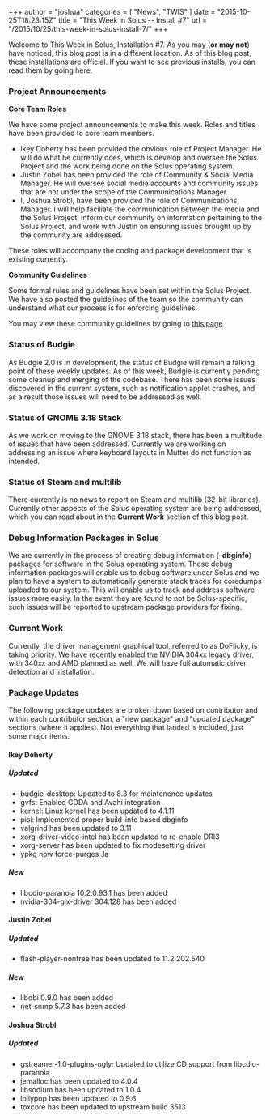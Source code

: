 +++
author = "joshua"
categories = [
"News",
"TWIS"
]
date =  "2015-10-25T18:23:15Z"
title = "This Week in Solus -- Install #7"
url = "/2015/10/25/this-week-in-solus-install-7/"
+++ 

Welcome to This Week in Solus, Installation #7. As you may (**or may not**) have noticed, this blog post is in a different location. As of this blog post, these installations are official. If you want to see previous installs, you can read them by 
going here.

### Project Announcements

**Core Team Roles**

We have some project announcements to make this week. Roles and titles have been provided to core team members.

- Ikey Doherty has been provided the obvious role of Project Manager. He will do what he currently does, which is develop and oversee the Solus Project and the work being done on the Solus operating system.
- Justin Zobel has been provided the role of Community & Social Media Manager. He will oversee social media accounts and community issues that are not under the scope of the Communications Manager.
- I, Joshua Strobl, have been provided the role of Communications Manager. I will help faciliate the communication between the media and the Solus Project, inform our community on information pertaining to the Solus Project, and work 
with Justin on ensuring issues brought up by the community are addressed.

These roles will accompany the coding and package development that is existing currently.

**Community Guidelines**

Some formal rules and guidelines have been set within the Solus Project. We have also posted the guidelines of the team so the community can understand what our process is for enforcing guidelines.

You may view these community guidelines by going to [this page](https://help.getsol.us/docs/user/contributing/community-guidelines).

### Status of Budgie

As Budgie 2.0 is in development, the status of Budgie will remain a talking point of these weekly updates. As of this week, Budgie is currently pending some cleanup and merging of the codebase. There has been some issues discovered in the current 
system, such as notification applet crashes, and as a result those issues will need to be addressed as well.

### Status of GNOME 3.18 Stack

As we work on moving to the GNOME 3.18 stack, there has been a multitude of issues that have been addressed. Currently we are working on addressing an issue where keyboard layouts in Mutter do not function as intended.

### Status of Steam and multilib

There currently is no news to report on Steam and multilib (32-bit libraries). Currently other aspects of the Solus operating system are being addressed, which you can read about in the **Current Work** section of this blog post.

### Debug Information Packages in Solus

We are currently in the process of creating debug information (**-dbginfo**) packages for software in the Solus operating system. These debug information packages will enable us to debug software under Solus and we plan to have a system to 
automatically generate stack traces for coredumps uploaded to our system. This will enable us to track and address software issues more easily. In the event they are found to not be Solus-specific, such issues will be reported to upstream package 
providers for fixing.

### Current Work

Currently, the driver management graphical tool, referred to as DoFlicky, is taking priority. We have recently enabled the NVIDIA 304xx legacy driver, with 340xx and AMD planned as well. We will have full automatic driver detection and installation.

### Package Updates

The following package updates are broken down based on contributor and within each contributor section, a "new package" and "updated package" sections (where it applies). Not everything that landed is included, just some major items.

#### Ikey Doherty

##### Updated

- budgie-desktop: Updated to 8.3 for maintenence updates
- gvfs: Enabled CDDA and Avahi integration
- kernel: Linux kernel has been updated to 4.1.11
- pisi: Implemented proper build-info based dbginfo
- valgrind has been updated to 3.11
- xorg-driver-video-intel has been updated to re-enable DRI3
- xorg-server has been updated to fix modesetting driver
- ypkg now force-purges .la

##### New

- libcdio-paranoia 10.2.0.93.1 has been added
- nvidia-304-glx-driver 304.128 has been added

#### Justin Zobel

##### Updated

- flash-player-nonfree has been updated to 11.2.202.540

##### New

- libdbi 0.9.0 has been added
- net-snmp 5.7.3 has been added

#### Joshua Strobl

##### Updated

-  gstreamer-1.0-plugins-ugly: Updated to utilize CD support from libcdio-paranoia
-  jemalloc has been updated to 4.0.4
-  libsodium has been updated to 1.0.4
-  lollypop has been updated to 0.9.6
-  toxcore has been updated to upstream build 3513
